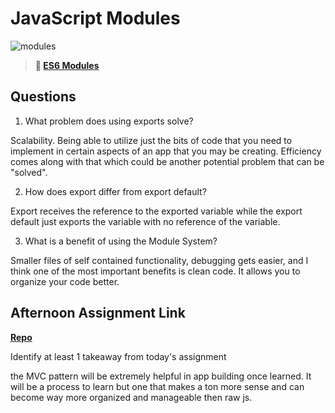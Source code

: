 # JavaScript Modules

![modules](https://bcw.blob.core.windows.net/public/img/1015719031845190)

> **📖 [ES6 Modules](https://codeworksacademy.com/fs-student-guide/resources/wk3/01-Modules)**

## Questions

1. What problem does using exports solve?

Scalability. Being able to utilize just the bits of code that you need to implement in certain aspects of an app that you may be creating. Efficiency comes along with that which could be another potential problem that can be "solved".

2. How does export differ from export default?

Export receives the reference to the exported variable while the export default just exports the variable with no reference of the variable.

3. What is a benefit of using the Module System?

Smaller files of self contained functionality, debugging gets easier, and I think one of the most important benefits is clean code. It allows you to organize your code better. 

## Afternoon Assignment Link

**[Repo](https://github.com/JeffreyWatson/MVCDay1)**

Identify at least 1 takeaway from today's assignment

the MVC pattern will be extremely helpful in app building once learned. It will be a process to learn but one that makes a ton more sense and can become way more organized and manageable then raw js.
